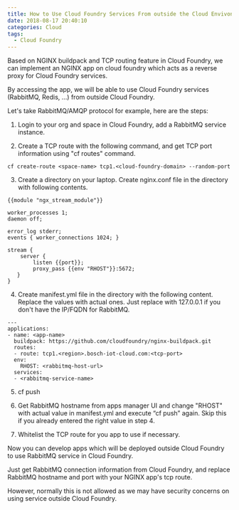 ```yaml
---
title: How to Use Cloud Foundry Services From outside the Cloud Envivonment
date: 2018-08-17 20:40:10
categories: Cloud
tags:
  - Cloud Foundry
---
```

Based on NGINX buildpack and TCP routing feature in Cloud Foundry, we can implement an NGINX app on cloud foundry which acts as a reverse proxy for Cloud Foundry services.

By accessing the app, we will be able to use Cloud Foundry services (RabbitMQ, Redis, ...) from outside Cloud Foundry.

Let's take RabbitMQ/AMQP protocol for example, here are the steps:

<!-- more -->

1. Login to your org and space in Cloud Foundry, add a RabbitMQ service instance.

2. Create a TCP route with the following command, and get TCP port information using "cf routes" command.
```
cf create-route <space-name> tcp1.<cloud-foundry-domain> --random-port
```

3. Create a directory on your laptop. Create nginx.conf file in the directory with following contents.
```
{{module "ngx_stream_module"}}

worker_processes 1;
daemon off;
 
error_log stderr;
events { worker_connections 1024; }
 
stream {
    server {
        listen {{port}};
        proxy_pass {{env "RHOST"}}:5672;
   }
}
```

4. Create manifest.yml file in the directory with the following content. Replace the values with actual ones. Just replace <rabbitmq-host-url> with 127.0.0.1 if you don't have the IP/FQDN for RabbitMQ.
```
---
applications:
- name: <app-name>
  buildpack: https://github.com/cloudfoundry/nginx-buildpack.git
  routes:
  - route: tcp1.<region>.bosch-iot-cloud.com:<tcp-port>
  env:
    RHOST: <rabbitmq-host-url>
  services:
  - <rabbitmq-service-name>
```
5. cf push

6. Get RabbitMQ hostname from apps manager UI and change "RHOST" with actual value in manifest.yml and execute “cf push” again. Skip this if you already entered the right value in step 4.

7. Whitelist the TCP route for you app to use if necessary.

Now you can develop apps which will be deployed outside Cloud Foundry to use RabbitMQ service in Cloud Foundry.

Just get RabbitMQ connection information from Cloud Foundry, and replace RabbitMQ hostname and port with your NGINX app's tcp route.

However, normally this is not allowed as we may have security concerns on using service outside Cloud Foundry.
